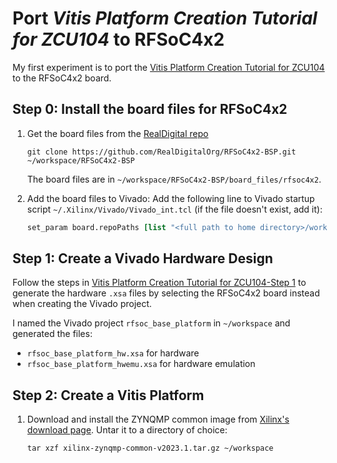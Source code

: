 # Port <em>Vitis Platform Creation Tutorial for ZCU104</em> to RFSoC4x2
My first experiment is to port the [Vitis Platform Creation Tutorial
for
ZCU104](https://github.com/Xilinx/Vitis-Tutorials/tree/2023.1/Vitis_Platform_Creation/Design_Tutorials/02-Edge-AI-ZCU104)
to the RFSoC4x2 board. 

## Step 0: Install the board files for RFSoC4x2
1. Get the board files from the [RealDigital repo](https://github.com/RealDigitalOrg/RFSoC4x2-BSP)
    ```shell
    git clone https://github.com/RealDigitalOrg/RFSoC4x2-BSP.git ~/workspace/RFSoC4x2-BSP
    ```
    The board files are in  `~/workspace/RFSoC4x2-BSP/board_files/rfsoc4x2`.
  
2. Add the board files to Vivado:
    Add the following line to Vivado startup script `~/.Xilinx/Vivado/Vivado_int.tcl` (if the file doesn't exist, add it):
    ```tcl
    set_param board.repoPaths [list "<full path to home directory>/workspace/RFSoC4x2-BSP"]
    ```
## Step 1: Create a Vivado Hardware Design
Follow the steps in [Vitis Platform Creation Tutorial
for
ZCU104-Step 1](https://github.com/Xilinx/Vitis-Tutorials/blob/2023.1/Vitis_Platform_Creation/Design_Tutorials/02-Edge-AI-ZCU104/step1.md) to generate the hardware `.xsa` files by selecting the RFSoC4x2 board instead when creating the Vivado project. 

I named the Vivado project `rfsoc_base_platform` in `~/workspace` and generated the files:
- `rfsoc_base_platform_hw.xsa` for hardware
- `rfsoc_base_platform_hwemu.xsa` for hardware emulation

## Step 2: Create a Vitis Platform
1. Download and install the ZYNQMP common image from [Xilinx's download page](https://www.xilinx.com/support/download/index.html/content/xilinx/en/downloadNav/embedded-platforms.html). Untar it to a directory of choice:
    ```shell
    tar xzf xilinx-zynqmp-common-v2023.1.tar.gz ~/workspace
    ```
